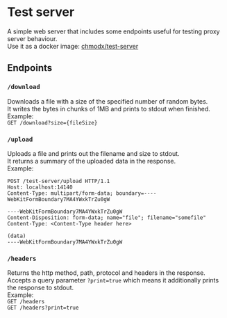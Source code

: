 # Test server
A simple web server that includes some endpoints useful for testing proxy server behaviour.  
Use it as a docker image: [chmodx/test-server](https://hub.docker.com/r/chmodx/test-server)

## Endpoints
### `/download`
Downloads a file with a size of the specified number of random bytes.  
It writes the bytes in chunks of 1MB and prints to stdout when finished.  
Example:  
`GET /download?size={fileSize}`  

### `/upload`
Uploads a file and prints out the filename and size to stdout.  
It returns a summary of the  uploaded data in the response.  
Example:  
```
POST /test-server/upload HTTP/1.1
Host: localhost:14140
Content-Type: multipart/form-data; boundary=----WebKitFormBoundary7MA4YWxkTrZu0gW

----WebKitFormBoundary7MA4YWxkTrZu0gW
Content-Disposition: form-data; name="file"; filename="somefile"
Content-Type: <Content-Type header here>

(data)
----WebKitFormBoundary7MA4YWxkTrZu0gW
```

### `/headers`
Returns the http method, path, protocol and headers in the response.  
Accepts a query parameter `?print=true` which means it additionally prints the response to stdout.  
Example:  
`GET /headers`  
`GET /headers?print=true`  
